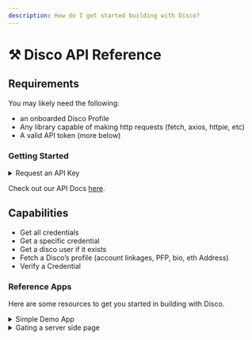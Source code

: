 ```yaml
---
description: How do I get started building with Disco?
---
```


# ⚒ Disco API Reference

## Requirements

You may likely need the following:

* an onboarded Disco Profile
* Any library capable of making http requests (fetch, axios, httpie, etc)
* A valid API token (more below)

### Getting Started

<details>

<summary>Request an API Key</summary>

Please fill out [this](https://discoxyz.typeform.com/requestapi) typeform here and we'll get you an API key as soon as possible.&#x20;

</details>

Check out our API Docs [here](http://docs.disco.xyz/api).&#x20;

## Capabilities

* Get all credentials
* Get a specific credential
* Get a disco user if it exists
* Fetch a Disco’s profile (account linkages, PFP, bio, eth Address)
* Verify a Credential

### Reference Apps

Here are some resources to get you started in building with Disco.

<details>

<summary>Simple Demo App  </summary>

_Description_: Displays confetti if an Official Disconaut Credential is detected.

_Repo_**:** [https://github.com/discoxyz/disco-demo](https://github.com/discoxyz/disco-demo)

_Link_: [Demo](https://disco-demo-746ab8z3t-ericc572.vercel.app/)



</details>

<details>

<summary>Gating a server side page</summary>

_Description_: TurboETH template that includes gated server side rendered pages using the official Disconaut verifiable credential.

_Code_: [http://github.com/turbo-eth/template-disco-app](http://github.com/turbo-eth/template-disco-app)[…](https://t.co/JDPEyLc3a9)\
_Demo_: [http://disco.turboeth.xyz](http://disco.turboeth.xyz/)

</details>





